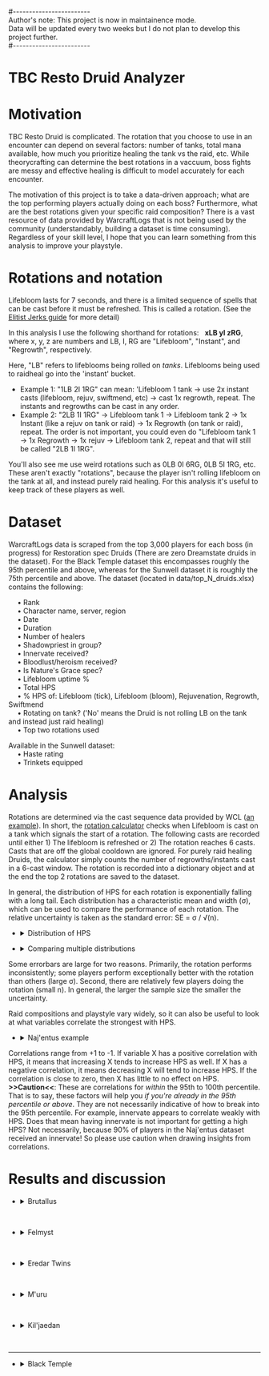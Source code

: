 #------------------------  
Author's note: This project is now in maintainence mode.    
Data will be updated every two weeks but I do not plan to develop this project further.  
#------------------------


# TBC Resto Druid Analyzer  

# Motivation
TBC Resto Druid is complicated. The rotation that you choose to use in an encounter can depend on several factors: number of tanks, total mana available, how much you prioritize healing the tank vs the raid, etc. While theorycrafting can determine the best rotations in a vaccuum, boss fights are messy and effective healing is difficult to model accurately for each encounter.  

The motivation of this project is to take a data-driven approach; what are the top performing players actually doing on each boss? Furthermore, what are the best rotations given your specific raid composition? There is a vast resource of data provided by WarcraftLogs that is not being used by the community (understandably, building a dataset is time consuming). Regardless of your skill level, I hope that you can learn something from this analysis to improve your playstyle.  


# Rotations and notation
Lifebloom lasts for 7 seconds, and there is a limited sequence of spells that can be cast before it must be refreshed. This is called a rotation. (See the [Elitist Jerks guide](http://web.archive.org/web/20080913120521/http://elitistjerks.com/f31/t17783-druid_raiding_tree/#Healing_Strategies) for more detail)      
  
In this analysis I use the following shorthand for rotations: &nbsp; **xLB yI zRG**,   
where x, y, z are numbers and LB, I, RG are "Lifebloom", "Instant", and "Regrowth", respectively.   

Here, "LB" refers to lifeblooms being rolled on _tanks_. Lifeblooms being used to raidheal go into the 'instant' bucket.  
* Example 1: "1LB 2I 1RG" can mean: 'Lifebloom 1 tank -> use 2x instant casts (lifebloom, rejuv, swiftmend, etc) -> cast 1x regrowth, repeat. The instants and regrowths can be cast in any order.
* Example 2: "2LB 1I 1RG" -> Lifebloom tank 1 -> Lifebloom tank 2 -> 1x Instant (like a rejuv on tank or raid) -> 1x Regrowth (on tank or raid), repeat. The order is not important, you could even do "Lifebloom tank 1 -> 1x Regrowth -> 1x rejuv -> Lifebloom tank 2, repeat and that will still be called "2LB 1I 1RG".  
 
You'll also see me use weird rotations such as 0LB 0I 6RG, 0LB 5I 1RG, etc. These aren't exactly "rotations", because the player isn't rolling lifebloom on the tank at all, and instead purely raid healing. For this analysis it's useful to keep track of these players as well.


# Dataset  
WarcraftLogs data is scraped from the top 3,000 players for each boss (in progress) for Restoration spec Druids (There are zero Dreamstate druids in the dataset). For the Black Temple dataset this encompasses roughly the 95th percentile and above, whereas for the Sunwell dataset it is roughly the 75th percentile and above. The dataset (located in data/top_N_druids.xlsx) contains the following:  

&emsp; • Rank  
&emsp; • Character name, server, region  
&emsp; • Date  
&emsp; • Duration    
&emsp; • Number of healers  
&emsp; • Shadowpriest in group?  
&emsp; • Innervate received?  
&emsp; • Bloodlust/heroism received?  
&emsp; • Is Nature's Grace spec?  
&emsp; • Lifebloom uptime %  
&emsp; • Total HPS  
&emsp; • % HPS of: Lifebloom (tick), Lifebloom (bloom), Rejuvenation, Regrowth, Swiftmend  
&emsp; • Rotating on tank? ('No' means the Druid is not rolling LB on the tank and instead just raid healing)  
&emsp; • Top two rotations used  

Available in the Sunwell dataset:  
&emsp; • Haste rating  
&emsp; • Trinkets equipped  

# Analysis
Rotations are determined via the cast sequence data provided by WCL ([an example](https://classic.warcraftlogs.com/reports/VZr6X2MNY73GLktg#fight=47&type=casts&view=events&source=37)). In short, the [rotation calculator](https://github.com/msdec321/DataAnalysisWorkbooks/blob/main/warcraftLogs/src.py#L535-L623) checks when Lifebloom is cast on a tank which signals the start of a rotation. The following casts are recorded until either 1) The lifebloom is refreshed or 2) The rotation reaches 6 casts. Casts that are off the global cooldown are ignored. For purely raid healing Druids, the calculator simply counts the number of regrowths/instants cast in a 6-cast window. The rotation is recorded into a dictionary object and at the end the top 2 rotations are saved to the dataset.  

In general, the distribution of HPS for each rotation is exponentially falling with a long tail. Each distribution has a characteristic mean and width (σ), which can be used to compare the performance of each rotation. The relative uncertainty is taken as the standard error: SE = σ / √(n).    
 - <details> 
    <summary>Distribution of HPS</summary><p>
 
    ![alt text](https://i.imgur.com/Vz3K0hv.jpg)
  </p></details>

 - <details> 
    <summary>Comparing multiple distributions</summary><p>
 
    ![alt text](https://i.imgur.com/VWPltCF.png)
  </p></details>  

Some errorbars are large for two reasons. Primarily, the rotation performs inconsistently; some players perform exceptionally better with the rotation than others (large σ). Second, there are relatively few players doing the rotation (small n). In general, the larger the sample size the smaller the uncertainty.  

Raid compositions and playstyle vary widely, so it can also be useful to look at what variables correlate the strongest with HPS.  

 - <details><summary>Naj'entus example</summary><p>
  
    ![alt text](https://i.imgur.com/3BkHcYT.png)  
  
Correlations range from +1 to -1. If variable X has a positive correlation with HPS, it means that increasing X tends to increase HPS as well. If X has a negative correlation, it means decreasing X will tend to increase HPS. If the correlation is close to zero, then X has little to no effect on HPS. **>>Caution<<**: These are correlations for *within* the 95th to 100th percentile. That is to say, these factors will help you *if you're already in the 95th percentile or above*. They are not necessarily indicative of how to break into the 95th percentile. For example, innervate appears to correlate weakly with HPS. Does that mean having innervate is not important for getting a high HPS? Not necessarily, because 90% of players in the Naj'entus dataset received an innervate! So please use caution when drawing insights from correlations.  


# Results and discussion
  
- <details><summary>Brutallus</summary>  
  &nbsp;
  
    - <details><summary>Rotation rankings</summary><p>
 
      <img src="https://github.com/msdec321/DataAnalysisWorkbooks/blob/main/warcraftLogs/RestoDruidAnalyzer/plots/brutallus/rotation_rankings.png" width="650">
  
      The top five rotations:
      - 1LB 4I 0RG: The standard 5GCD rotation, 113 Haste rating. Roll lifebloom on the primary tank and burn targets and use Rejuv for the extra GCD(s).   
      - 2LB 3I 0RG: Also the 5GCD rotation, but keeping a lifebloom on the offtank more often than above.   
      - 1LB 3I 2RG: Not a rotation. The players who cast this sequence of spells end up not refreshing Lifebloom on the tank. For the most part these players roll Lifebloom on the burn targets and weave in Regrowths with spare GCDs.   
      - 0LB 2I 4RG: Similar to the above, but rotates Lifebloom on one less burn target and uses more Regrowths.   
      - 1LB 3I 0RG: The standard 4GCD rotation, 0 Haste rating. Roll lifebloom on the primary tank and burn targets and use Rejuv for the extra GCD(s).   
      &nbsp;
  
      *Interestingly a 0 Haste rotation makes it into the top 5, which really shows how strong rolling Lifebloom on burns is. What's even more surprising to me, though, is that the standard 4GCD rotation ranks much higher than the 6GCD rotation (1LB 5I 0RG, ranked 14th). Why?  
  
      Let's drill down on some rotations.
  
      - <details><summary>Q. For players using 5 GCD, how does Lifebloom compare to rejuv?</summary><p>
  
        ![alt text](https://i.imgur.com/D5EFeFK.png)
  
        Unsurprisingly, the bulk of these players HPS comes from rolling Lifeblooms on burn. Some players use rejuv more than others.  
        </p></details>
        &nbsp;
  
      </p></details>
  
    - <details><summary>% Spell HPS scatter plots</summary><p>
  
      ![alt text](https://i.imgur.com/VJQNgxJ.png)
  
      For the bulk of players, the largest fraction of their healing comes from Lifebloom ticks (burn healing). Following that, most players get the secondary bulk of their healing from regrowth (although ironically 5GCD performs much better than using regrowths).  
      </p></details>
  
    - <details><summary>HPS vs Duration (Color = kill speed percentile, not HPS)</summary><p>
  
      ![alt text](https://i.imgur.com/HdMelSD.png)
  
      Most players fall within the 10th to 75th percentile of kill times.
      </p></details>
  
    - <details><summary>Q. What percentage of players are rolling Lifebloom on the tank(s)?</summary><p>
  
      <img src="https://github.com/msdec321/DataAnalysisWorkbooks/blob/main/warcraftLogs/RestoDruidAnalyzer/plots/brutallus/nTankRotating.png" width="450">
  
      57.8% of players are rolling Lifebloom at least one tank, the rest are purely burn healing / raid healing. For the Druids who are rotating on the tank(s), most prefer to roll Lifebloom on only the primary tank, while ~5% of players roll Lifebloom on both tanks.  
      </p></details>
  
    - <details><summary>Q. What percentage of players have an extra mana source?</summary><p>
  
      <img src="https://github.com/msdec321/DataAnalysisWorkbooks/blob/main/warcraftLogs/RestoDruidAnalyzer/plots/brutallus/innervateOrSpriest.png" width="650">
  
      95.1% of players received either an innervate or shadow priest.
      </p></details>
  
    - <details><summary>Q. What percentage of players are playing Nature's Grace? (Note: There are no Dreamstate Druids in the dataset.)</summary><p>
  
      ![alt text](https://i.imgur.com/ti0CSrl.png)
  
      13.0% of players are Nature's Grace spec.
      </p></details> 
    
    - <details><summary>Q. What variables correlate the most with HPS?</summary><p>
  
      ![alt text](https://i.imgur.com/eyHHmu6.png)
  
      The top five correlators of HPS in order of importance: 
      - Haste rating    
      - Having less healers in your raid  
      - Having shadow priest    
      - Shorter fight duration  
      - Using Swiftmend less     
      &nbsp; 
  
      </p></details>
    </details> 

&nbsp;
  
- <details><summary>Felmyst</summary>  
  &nbsp;
  
  - <details><summary>Rotation rankings</summary><p>
  
    <img src="https://github.com/msdec321/DataAnalysisWorkbooks/blob/main/warcraftLogs/RestoDruidAnalyzer/plots/felmyst/rotation_rankings.png" width="650">
  
    The top five rotations:
    - 0LB 1I 5RG: Raid healing, primarily with Regrowth and the occasional lifebloom/rejuv, 5% of players do this.  
    - 0LB 0I 6RG: Raid healing with Regrowth, 8% of players do this.  
    - 1LB 1I 4RG: Not a rotation, Mostly raid healing with regrowth and putting a Lifebloom on the tank (but not refreshing it), 1.2% of players do this.    
    - 1LB 0I 3RG: ~130 Haste regrowth rotation, 1.4% of players do this.  
    - 1LB 0I 5RG: Not a rotation, similar to the above but Lifebloom does not get refreshed.  
    &nbsp;  
  
    Let's drill down on the data.
   
    - <details><summary>Q. For players raid healing with the top 2 rotations, how does Tree of Life spec compare to Nature's Grace?</summary><p>
  
        ![alt text](https://i.imgur.com/oRoLxZO.png)
  
        Tree of Life performs slightly better on average (within uncertainty) for pure regrowth spam (perhaps due to mana constraints), however for 1I 5RG the specs perform roughly the same within uncertainty.   
        </p></details>
    &nbsp;
  
    </p></details>
  
  - <details><summary>% Spell HPS scatter plots</summary><p>
  
      ![alt text](https://i.imgur.com/hTuGRoR.png)
  
      There is a lot of variation in how players heal, however the top performers tend to be using more regrowths.  
      </p></details>
  
  - <details><summary>HPS vs Duration (Color = kill speed percentile, not HPS)</summary><p>
  
      ![alt text](https://i.imgur.com/bTEXMIk.png)
  
      Most players fall slightly above the 50th percentile of kill speeds. The top parses tend to occur near the end of the 3rd ground phase or at any time in the 4th ground phase.  
      </p></details>
  
  - <details><summary>Q. What percentage of players are rolling Lifebloom on the tank?</summary><p>
  
     <img src="https://github.com/msdec321/DataAnalysisWorkbooks/blob/main/warcraftLogs/RestoDruidAnalyzer/plots/felmyst/nTankRotating.png" width="450">
  
     38.0% of players are rolling Lifebloom on a tank (either during the ground phase or during skeletons in the air phase). 
     </p></details>
  
  - <details><summary>Q. What percentage of players have an extra mana source?</summary><p>
  
      <img src="https://github.com/msdec321/DataAnalysisWorkbooks/blob/main/warcraftLogs/RestoDruidAnalyzer/plots/felmyst/innervateOrSpriest.png" width="650">
  
      94.6% of players received either an innervate or shadow priest.
      </p></details>
  
  - <details><summary>Q. What percentage of players are playing Nature's Grace?</summary><p>
  
    ![alt text](https://i.imgur.com/pfCvfHa.png)
  
    25.9% of players are Nature's Grace spec.
    </p></details>
  
  - <details><summary>Q. What variables correlate the most with HPS?</summary><p>
  
      ![alt text](https://i.imgur.com/zKe2v2t.png)
  
      The top five correlators of HPS in order of importance: 
      - Casting more regrowths      
      - Casting less lifeblooms    
      - Having more spell haste      
      - Spriest    
      - Lower number of healers       
      &nbsp; 
  
      </p></details>

  </details> 

&nbsp;
  
- <details><summary>Eredar Twins</summary>  
  &nbsp;
  
  Note: Some sections of this boss are split by phase.
  
  - <details><summary>Rotation rankings (Phase 1)</summary><p>
  
    ![alt text](https://i.imgur.com/vWudPR9.png)
  
    The top five rotations:
    - 2LB 0I 2RG: 5 haste rotation, regrowths more often on the raid than tanks, 1.9% of players do this rotation.  
    - 1LB 0I 3RG: 113 haste rotation, regrowths more often on the raid than tanks, 1.6% of players do this rotation.  
    - 0LB 0I 6RG: Pure regrowth raid healing, 9.6% of players do this.  
    - 0LB 1I 5RG: Raid healing primarily with regrowth and the occasional rejuv, 11.7% of players do this.  
    - 1LB 1I 2RG: 5 haste rotation, regrowths more often on the raid than tanks, 2.2% of players do this rotation.  
    &nbsp;  

    </p></details>
  
  - <details><summary>Rotation rankings (Phase 2)</summary><p>
  
    ![alt text](https://i.imgur.com/R94eDqD.png)
  
    The top five rotations:
    - 0LB 0I 6RG: Pure regrowth raid healing, 9.6% of players do this.  
    - 0LB 1I 5RG: Raid healing primarily with regrowth and the occasional rejuv but more regrowths than the above, 11.7% of players do this.  
    - 1LB 0I 3RG: 130 Haste rotation, 1.8% of players do this rotation.  
    - 0LB 2I 4RG: Raid healing primarily with regrowth and the occasional rejuv, 7.4% of players do this.  
    - 1LB 1I 2RG: 5 haste rotation, 2.2% of players do this.  
    &nbsp;  

    </p></details>
  
  - <details><summary>Q. What percentage of players are rolling Lifebloom on the tank(s)? (Phase 1)</summary><p>
  
     ![alt text](https://i.imgur.com/lHIoP3q.png)
  
     54.2% of players are rolling Lifebloom on at least one tank, with 16.8% of players rolling LB on exactly one tank, 18.7% on exactly two tanks, and 18.8% on all three tanks.  
     </p></details>
  
  - <details><summary>Q. What percentage of players are rolling Lifebloom on the tank? (Phase 2)</summary><p>
  
     ![alt text](https://i.imgur.com/pylfz4B.png)
  
     33.8% of players are rolling Lifebloom on the tank. 
     </p></details>
  
   - <details><summary>Q. What percentage of players are playing Nature's Grace?</summary><p>
  
     ![alt text](https://i.imgur.com/4W8gwt9.png)
  
     31.2% of players are Nature's Grace spec.
     </p></details>
  
  - <details><summary>Q. What variables correlate the most with HPS? (Phase 1)</summary><p>
  
     ![alt text](https://i.imgur.com/Hx7Igis.png)
  
     The top five correlators of HPS in order of importance: 
     - Casting more regrowths  
     - Having shadow priest  
     - Casting less lifeblooms  
     - Playing Nature's grace  
     - Having more spell haste    
     </p></details>
    
  
  - <details><summary>Q. What variables correlate the most with HPS? (Phase 2)</summary><p>
  
      ![alt text](https://i.imgur.com/GUGtZds.png)
  
      The top five correlators of HPS in order of importance: 
      - Casting more regrowths  
      - Having shadow priest  
      - Casting less lifeblooms  
      - Playing Nature's grace  
      - Having more spell haste  
      &nbsp;
  
      Note: Coincidentally (or maybe not a coincidence?) these are the same top correlators as seen for phase 1.
      </p></details>
  
  - <details><summary>Trinket analysis</summary><p>
    
    - <details><summary>Q. Which trinkets are players using the most?</summary><p>
  
      ![alt text](https://i.imgur.com/iDEXs0p.png)
      </p></details>
  
    - <details><summary>Q. Which combinations of trinkets are players using the most?</summary><p>
  
      ![alt text](https://i.imgur.com/67K5GdE.png)
      </p></details>
  
    - <details><summary>Q. Does playstyle/rotation affect the distribution of trinkets?</summary><p>
  
      - <details><summary>Q. Regrowth spam (0LB 0I 6RG, 0LB 1I 5RG, 0LB 2I 4RG) - Individual trinkets</summary><p>
  
        ![alt text](https://i.imgur.com/7Kpj0Vd.png)
        </p></details>
  
      - <details><summary>Q. Regrowth spam (0LB 0I 6RG, 0LB 1I 5RG, 0LB 2I 4RG) - Trinket combinations</summary><p>
  
        ![alt text](https://i.imgur.com/7IkYNdn.png)
        </p></details>
  
      - <details><summary>Q. 5GCD Lifebloom rolling (2LB 3I 0RG, 2LB 2I 1RG, ...) - Individual trinkets</summary><p>
  
        ![alt text](https://i.imgur.com/s8AogL1.png)
        </p></details>
  
      - <details><summary>Q. 5GCD Lifebloom rolling (2LB 3I 0RG, 2LB 2I 1RG, ...) - Trinket combinations</summary><p>
  
        ![alt text](https://i.imgur.com/N2DTSfI.png)
        </p></details>
  
      </p></details>
  
    - <details><summary>Q. What are the HPS rankings for the most common trinket combinations?</summary><p>
  
      - <details><summary>Regrowth spam</summary><p>
  
        ![alt text](https://i.imgur.com/R08eBGP.png)
        </p></details>
  
      - <details><summary>5GCD Lifebloom rolling</summary><p>
  
        ![alt text](https://i.imgur.com/vIiMBKp.png)
        </p></details>
  
      </p></details> 
  
    </p></details>
  
  </details> 

&nbsp;
  
- <details><summary>M'uru</summary>  
  &nbsp;

  Note: Some sections of this boss are split by phase.
  
  - <details><summary>Rotation rankings (Phase 1)</summary><p>
  
    ![alt text](https://i.imgur.com/wKhcGn1.png)
  
    The top five rotations:
    - 2LB 0I 2RG: 5 haste rotation, regrowths more often on the raid than tanks, 2.5% of players do this rotation.  
    - 0LB 0I 6RG: Pure regrowth raid healing, 8.7% of players do this.  
    - 0LB 1I 5RG: Raid healing primarily with regrowth and the occasional rejuv, 4.5% of players do this.  
    - 0LB 2I 4RG: Raid healing primarily with regrowth and the occasional rejuv, but more rejuvs than the above, 2.9% of players do this.  
    - 1LB 1I 2RG: 5 haste rotation, regrowths more often on the raid than tanks, 1.9% of players do this rotation.  
    &nbsp;  

    </p></details>
  
  - <details><summary>Rotation rankings (Phase 2)</summary><p>
  
    ![alt text](https://i.imgur.com/aftVMjq.png)
  
    The top five rotations:
    - 0LB 0I 6RG: Pure regrowth raid healing, 14.6% of players do this.  
    - 0LB 2I 4RG: Raid healing primarily with regrowth and the occasional rejuv, 8.7% of players do this.  
    - 0LB 1I 5RG: Raid healing primarily with regrowth and the occasional rejuv, but less rejuvs than the above, 12.9% of players do this.   
    - 1LB 1I 2RG: 5 haste rotation, regrowths more often on the raid than tanks, 2.5% of players do this.  
    - 0LB 3I 3RG: Raid healing primarily with regrowth and the occasional rejuv, but more rejuvs than both of the above, 5.6% of players do this.  
    &nbsp;  

    </p></details>
  
  - <details><summary>Q. What percentage of players are rolling Lifebloom on the tank(s)? (Phase 1)</summary><p>
  
     ![alt text](https://i.imgur.com/Z9gi4NF.png)
  
     73.9% of players are rolling Lifebloom on at least one tank, with 19.6% of players rolling LB on exactly one tank, 16.9% on exactly two tanks, and 37.4% on all three tanks.  
     </p></details>
  
  - <details><summary>Q. What percentage of players are rolling Lifebloom on the tank? (Phase 2)</summary><p>
  
     ![alt text](https://i.imgur.com/TQc2rBC.png)
  
     45.2% of players are rolling Lifebloom on at least one tank (Note: I choose *at least one* tank because some groups have adds active going into phase 2).  
     </p></details>
  
  - <details><summary>Q. What percentage of players are playing Nature's Grace?</summary><p>
  
     ![alt text](https://i.imgur.com/Sjkr1gv.png)
  
     30.1% of players are Nature's Grace spec.
     </p></details>
  
  - <details><summary>Q. What variables correlate the most with HPS? (Phase 1)</summary><p>
  
     ![alt text](https://i.imgur.com/wXAsf3W.png)
  
     The top five correlators of HPS in order of importance: 
     - Casting more regrowths  
     - Having shadow priest  
     - Casting less lifeblooms  
     - Having more spell haste  
     - Casting less rejuvs  
     </p></details>

  - <details><summary>Q. What variables correlate the most with HPS? (Phase 2)</summary><p>
  
      ![alt text](https://i.imgur.com/25TiJWQ.png)
  
      The top five correlators of HPS in order of importance: 
      - Casting more regrowths  
      - Having shadow priest  
      - Casting less lifeblooms   
      - Nature's Grace spec  
      - Having innervate  
      </p></details>
  
  - <details><summary>Trinket analysis</summary><p>
    
    - <details><summary>Q. Which trinkets are players using the most?</summary><p>
  
      ![alt text](https://i.imgur.com/eZyxero.png)
      </p></details>
  
    - <details><summary>Q. Which combinations of trinkets are players using the most?</summary><p>
  
      ![alt text](https://i.imgur.com/h0S7N5c.png)
      </p></details>
  
    - <details><summary>Q. Does playstyle/rotation affect the distribution of trinkets?</summary><p>
  
      - <details><summary>Q. Regrowth spam (0LB 0I 6RG, 0LB 1I 5RG, 0LB 2I 4RG) - Individual trinkets</summary><p>
  
        ![alt text](https://i.imgur.com/3tyPN19.png)
        </p></details>
  
      - <details><summary>Q. Regrowth spam (0LB 0I 6RG, 0LB 1I 5RG, 0LB 2I 4RG) - Trinket combinations</summary><p>
  
        ![alt text](https://i.imgur.com/82aDll8.png)
        </p></details>
  
      - <details><summary>Q. 5GCD Lifebloom rolling (3LB 2I 0RG, 2LB 3I 0RG, ...) - Individual trinkets</summary><p>
  
        ![alt text](https://i.imgur.com/UnEFEOf.png)
        </p></details>
  
      - <details><summary>Q. 5GCD Lifebloom rolling (3LB 2I 0RG, 2LB 3I 0RG, ...) - Trinket combinations</summary><p>
  
        ![alt text](https://i.imgur.com/5aMqJuO.png)
        </p></details>
  
      </p></details>
  
    - <details><summary>Q. What are the HPS rankings for the most common trinket combinations?</summary><p>
  
      - <details><summary>Regrowth spam</summary><p>
  
        ![alt text](https://i.imgur.com/8gf3R1l.png)
        </p></details>
  
      - <details><summary>5GCD Lifebloom rolling</summary><p>
  
        ![alt text](https://i.imgur.com/pbqzL0a.png)
        </p></details>
  
      </p></details> 

    </p></details>
  

  </details> 

&nbsp;
  
- <details><summary>Kil'jaedan</summary>  
  &nbsp;

  - <details><summary>Rotation rankings</summary><p>
  
    ![alt text](https://i.imgur.com/bJHpuF9.png)
    </p></details> 
  
  - <details><summary>% Spell HPS scatter plots</summary><p>
  
    ![alt text](https://i.imgur.com/wS6rIdD.png)
  
    The bulk of players choose to either heal mostly with Regrowth or Lifebloom (rolling blooms on Fire Bloom targets) with relatively little use of rejuv.
    </p></details>
  
  - <details><summary>HPS vs Duration (Color = kill speed percentile, not HPS)</summary><p>
  
    ![alt text](https://i.imgur.com/z6aCFwE.png)
  
    Most players fall within the 10th to 75th percentile of kill times.
    </p></details>
  
  - <details><summary>Q. What percentage of players are rolling Lifebloom on the tank?</summary><p>
  
     ![alt text](https://i.imgur.com/OcgPS77.png)
  
     46.0% of players are rolling Lifebloom on the tank.
     </p></details>
  
  - <details><summary>Q. What percentage of players have an extra mana source?</summary><p>
  
    ![alt text](https://i.imgur.com/GpEMWR0.png)
  
    93.4% of players received either an innervate or shadow priest.
    </p></details>
  
  - <details><summary>Q. What percentage of players are playing Nature's Grace?</summary><p>
  
     ![alt text](https://i.imgur.com/uwZeiy0.png)
  
     21.6% of players are Nature's Grace spec.
     </p></details>
  
  - <details><summary>Q. What variables correlate the most with HPS?</summary><p>
  
    ![alt text](https://i.imgur.com/9BgNXHz.png)
  
    The top five correlators of HPS in order of importance: 
    - Higher spell haste rating  
    - Casting more regrowths  
    - Having shadow priest  
    - Less number of healers  
    - Casting less rejuvs    
    &nbsp; 
  
    </p></details>
  
  - <details><summary>Trinket analysis</summary><p>
    
    - <details><summary>Q. Which trinkets are players using the most?</summary><p>
  
      ![alt text](https://i.imgur.com/qePhCjE.png)
      </p></details>
  
    - <details><summary>Q. Which combinations of trinkets are players using the most?</summary><p>
  
      ![alt text](https://i.imgur.com/nCx8Wx2.png)
      </p></details>
  
    - <details><summary>Q. Does playstyle/rotation affect the distribution of trinkets?</summary><p>
  
      - <details><summary>Q. Regrowth spam (0LB 0I 6RG, 0LB 1I 5RG, 0LB 2I 4RG) - Individual trinkets</summary><p>
  
        ![alt text](https://i.imgur.com/Y3xz4Tu.png)
        </p></details>
  
      - <details><summary>Q. Regrowth spam (0LB 0I 6RG, 0LB 1I 5RG, 0LB 2I 4RG) - Trinket combinations</summary><p>
  
        ![alt text](https://i.imgur.com/k1TSNnY.png)
        </p></details>
  
      - <details><summary>Q. 5GCD Lifebloom rolling (1LB 4I 0RG, 1LB 1I 2RG, ...) - Individual trinkets</summary><p>
  
        ![alt text](https://i.imgur.com/0sCI4b1.png)
        </p></details>
  
      - <details><summary>Q. 5GCD Lifebloom rolling (1LB 4I 0RG, 1LB 1I 2RG, ...) - Trinket combinations</summary><p>
  
        ![alt text](https://i.imgur.com/bFYq67i.png)
        </p></details>
  
      </p></details>
  
    </p></details>
  
  </p></details>
    

&nbsp;

-----

- <details><summary>Black Temple</summary> 
  &nbsp;
  
  Note: This section uses Phase 4 data.
  &nbsp;
  
  - <details><summary>High Warlord Naj'entus</summary>  
    &nbsp;

    - <details><summary>Rotation rankings</summary><p>

      ![alt text](https://i.imgur.com/VWPltCF.png)

      The top five rotations:
      - 0LB 0I 5RG: Not rolling lifebloom on the tank and raid healing with regrowth, 42.1% of players do this rotation.  
      - 1LB 1I 2RG: ~20 Haste rating rotation, 1.7% of players do this rotation.  
      - 1LB 0I 3RG: ~120 Haste rotation without NG, ~20 Haste rotation with NG (and 1 of 3 regrowths proc NG), 2.5% of players do this rotation.  
      - 1LB 0I 4RG: ~250 Haste with Nature's Grace rotation (And 3/4 proc NG, or with Bloodlust), or high haste ToL spec with Bloodlust, 2.6% of players do this rotation.      
      - 0LB 1I 4RG: Mostly raid healing with Regrowth with the occasional rejuv, 19.1% of players do this rotation.    
      &nbsp;

      *Interestingly, there's a big difference between 1LB 0I 2RG and 1LB 0I 3RG, but there isn't a big difference between 1LB 0I 3RG and 1LB 0I 4RG, and the former is performing slightly better within uncertainty. Why is that? Mana constraints are one possibility, but it'd be interesting to look into further.  

      Let's drill down on some rotations.

      - <details><summary>Q. How does 0LB 0I 5RG perform for Nature's Grace vs Tree of Life spec?</summary><p>

        ![alt text](https://i.imgur.com/HVQAiu3.png)

        Nature's Grace performs significantly better than Tree of Life spec.  
        </p></details>

      - <details><summary>Q. How does 1LB 0I 3RG perform for Nature's Grace vs Tree of Life spec?</summary><p>

        ![alt text](https://i.imgur.com/4UUS5JL.png)

        They perform the same within uncertainty.    
        </p></details>

      - <details><summary>Q. How does 1LB 0I 4RG perform for Nature's Grace vs Tree of Life spec, and also filtered by Bloodlust/Hero?</summary><p>

        ![alt text](https://i.imgur.com/6pHPKAZ.png)

        The players with Bloodlust/Hero tend to perform better than those without it. Surprisingly (to me), ToL spec players with lust tend to perform similar or better than Nature's Grace players with lust. Why is that?      
        </p></details>
        &nbsp;

      </p></details>

    - <details><summary>% Spell HPS scatter plots</summary><p>

      ![alt text](https://i.imgur.com/dru9e7P.png)

      The bulk of players do not raid heal with Lifebloom or Rejuv. Players tend to either purely raid heal with regrowth, or roll Lifebloom/Rejuv on the tank and heal the raid with regrowth.  
      </p></details>

    - <details><summary>HPS vs Duration (Color = kill speed percentile, not HPS)</summary><p>

      ![alt text](https://i.imgur.com/TE1FOsV.png)

      Most players fall within the 75th to 95th percentile of kill times.
      </p></details>

    - <details><summary>Q. What percentage of players are actually rolling Lifebloom on the tank?</summary><p>

      ![alt text](https://i.imgur.com/OP28oY0.png)

      28.1% of players are rolling Lifebloom on the main tank, the rest are purely raid healing. Interestingly, three of the top five rotations involve rolling Lifebloom on the main tank, however the vast majority of rankers choose to purely raid heal.  
      </p></details>

    - <details><summary>Q. What percentage of players have an extra mana source?</summary><p>

      ![alt text](https://i.imgur.com/uuzzmEF.png)

      89.0% of players received either an innervate or shadow priest.
      </p></details>

    - <details><summary>Q. What percentage of players are playing Nature's Grace?</summary><p>

      ![alt text](https://i.imgur.com/grkG0i6.png)

      54.3% of players are Nature's Grace spec.
      </p></details> 

    - <details><summary>Q. What variables correlate the most with HPS?</summary><p>

      ![alt text](https://i.imgur.com/3BkHcYT.png)

      The top five correlators of HPS in order of importance: 
      - Using more regrowth heavy rotations  
      - Having less healers in your raid  
      - Being Nature's Grace spec  
      - Not rolling Lifebloom on the tank  
      - Not using Lifebloom to raidheal   
      &nbsp; 

      </p></details>
    </details> 

  &nbsp;

  - <details><summary>Supremus</summary>
    &nbsp;

    - <details><summary>Rotation rankings</summary><p>

      ![alt text](https://i.imgur.com/yaDpQF5.png)

      The top five rotations:
      - 1LB 0I 4RG: ~250 Haste with Nature's Grace rotation (And 3 out of 4 regrowth casts must proc NG), 3.2% of players do this rotation.
      - 0LB 1I 4RG: Raid healing mostly with Regrowth and the occasional rejuv, 10.7% of players do this rotation.  
      - 1LB 0I 2RG: 0 Haste rotation, 9.9% of players do this rotation.  
      - 0LB 2I 3RG: Raid healing with slightly more rejuvs than above. 3.5% of players do this rotation.  
      - 0LB 0I 5RG: Raid healing with only regrowth. 16.9% of players do this rotation.  
      </p></details>

    - <details><summary>% Spell HPS scatter plots</summary><p>

      ![alt text](https://i.imgur.com/Z8jXoyC.png)

      The bulk of players do not raid heal with Lifebloom or Rejuv, and instead roll Lifebloom on the main tank with 20-60% of their HPS coming from Regrowth.    
      </p></details>

    - <details><summary>HPS vs Duration (Color = kill speed percentile, not HPS)</summary><p>

      ![alt text](https://i.imgur.com/t6HNoyD.png)

      Most players fall within the 75th to 95th percentile of kill times.
      </p></details>

    - <details><summary>Q. What percentage of players are rolling Lifebloom on the tank(s)?</summary><p>

      ![alt text](https://i.imgur.com/DWhUQNa.png)

      84.2% of players are rolling Lifebloom on *at least* one tank, the rest are purely raid healing.  
      42.6% of players roll Lifebloom on only the primary tank.  
      34.7% of players roll Lifebloom on both the primary tank and the hateful strike tank.  

      One-tank rotations perform better on average than two-tank rotations. Why? One interpretation is that when rolling LB on the offtank, a lot of the healing is overhealing, as hateful strikes are infrequent and the off-tank gets healed to full fairly quickly. It's arguable that your GCDs are better used with regrowths and just rotating on the primary tank. However, it's also possible that the data is biased because Druids are unlikely to 2-tank rotate during the Kite phase. It would be interesting to split the data between tank phase and kite phase and see how the top rotations differ.  
      </p></details>

    - <details><summary>Q. What percentage of players have an extra mana source?</summary><p>

      ![alt text](https://i.imgur.com/L8I4tKm.png)

      68.2% of players received either an innervate or shadow priest.
      </p></details>

    - <details><summary>Q. What percentage of players are playing Nature's Grace?</summary><p>

      ![alt text](https://i.imgur.com/KzXd5ca.png)

      34.9% of players are Nature's Grace spec.
      </p></details>

    - <details><summary>Q. What variables correlate the most with HPS?</summary><p>

      ![alt text](https://i.imgur.com/zxFk4s2.png)

      The top five correlators of HPS in order of importance: 
      - Using more regrowth heavy rotations  
      - Having less healers in your raid  
      - Being Nature's Grace spec  
      - Shorter fight duration  
      - Rolling Lifebloom on a lower number of tanks  
      &nbsp;

      </p></details>

    </details>  

  &nbsp;

  - <details><summary>Teron Gorefiend</summary>
    &nbsp;

    - <details><summary>Rotation rankings</summary><p>

      ![alt text](https://i.imgur.com/zBfQV3C.png)

      The top five rotations:
      - 1LB 0I 3RG: ~120 Haste rotation without NG, ~20 Haste rotation with NG (and 1 of 3 regrowths proc NG), 3% of players do this rotation.     
      - 0LB 0I 5RG: Raid healing with only regrowth, 16.9% of players do this rotation.  
      - 0LB 1I 4RG: Raid healing mostly with regrowth and the occasional rejuv, 10.7% of players do this rotation.   
      - 1LB 1I 2RG: ~20 Haste rating rotation, 4.3% of players do this rotation.      
      - 0LB 2I 3RG: Raid healing mostly with regrowth, but more rejuvs than the above, 3.5% of players do this rotation.   
      &nbsp;

      Let's drill down further.

      - <details><summary>Q. How does 1LB 0I 3RG perform for Nature's Grace vs Tree of Life spec?</summary><p>

        ![alt text](https://i.imgur.com/cekncC5.png)

        Interestingly ToL performs better than NG within uncertainty, however the sample size for the former is relatively small.  
        </p></details>

      - <details><summary>Q. How does 0LB 0I 5RG perform for Nature's Grace vs Tree of Life spec?</summary><p>

        ![alt text](https://i.imgur.com/w1vituT.png)

        Nature's Grace wins.  
        </p></details>
        &nbsp;

      </p></details>

    - <details><summary>% Spell HPS scatter plots</summary><p>

      ![alt text](https://i.imgur.com/7hd2DNg.png)

      The bulk of players do not raid heal with Lifebloom or Rejuv, and instead roll Lifebloom/Rejuv on the main tank with 40-80% of their HPS coming from Regrowth.    
      </p></details>

    - <details><summary>HPS vs Duration (Color = kill speed percentile, not HPS)</summary><p>

      ![alt text](https://i.imgur.com/xNLdR8K.png)

      Most players are evenly distributed between the 25th to 95th percentile.
      </p></details>

    - <details><summary>Q. What percentage of players are rolling Lifebloom on the tank?</summary><p>

      ![alt text](https://i.imgur.com/aM4LxZa.png)

      68.1% of players are rolling Lifebloom on the tank, the rest are purely raid healing.
      </p></details>  

    - <details><summary>Q. What percentage of players have an extra mana source?</summary><p>

      ![alt text](https://i.imgur.com/3Mj4tG9.png)

      91.2% of players received either an innervate or shadow priest.    
      </p></details>

    - <details><summary>Q. What percentage of players are playing Nature's Grace?</summary><p>

      ![alt text](https://i.imgur.com/bZL4HHc.png)

      49.0% of players are Nature's Grace spec.
      </p></details>

    - <details><summary>Q. What variables correlate the most with HPS?</summary><p>

      ![alt text](https://i.imgur.com/FoLbHrt.png)

      The top five correlators of HPS in order of importance: 
      - Having power infusion  
      - Using more regrowth heavy rotations  
      - Having less healers in your raid  
      - Having shadowpriest  
      - Being Nature's Grace spec  
      &nbsp;

      </p></details>  

  &nbsp;

  - <details><summary>Gurtogg Bloodboil</summary>
    &nbsp;

    - <details><summary>Rotation rankings</summary><p>

      ![alt text](https://i.imgur.com/7OXYME5.png)

      The top five rotations:
      - 1LB 0I 3RG: ~120 Haste rotation without NG, ~20 Haste rotation with NG (and 1 of 3 regrowths proc NG), 1.6% of players do this rotation.  
      - 0LB 1I 4RG: Mostly raid with with Regrowth with the occasional LB/rejuv, 12.0% of players do this rotation.    
      - 0LB 0I 5RG: Raid healing with regrowth, 13.0% of players do this rotation.  
      - 0LB 5I 0RG: Raid healing with LB or Rejuv (see below), 15.0% of players do this rotation.   
      - 0LB 2I 3RG: Mostly raid healing with Regrowth, but with more rejuvs than the above, 6.0% of players do this rotation.          
      &nbsp;

      - <details><summary>Q. How does 1LB 0I 3RG perform for Nature's Grace vs Tree of Life spec?</summary><p>

        ![alt text](https://i.imgur.com/hsEfFTw.png)

        NG performs better than ToL within uncertainty, but the sample size for the latter is very small.    
        </p></details>

      - <details><summary>Q. How does 0LB 1I 4RG perform for Nature's Grace vs Tree of Life spec?</summary><p>

        ![alt text](https://i.imgur.com/PGaAhbx.png)

        Nature's Grace wins.    
        </p></details>

      - <details><summary>Q. How does 0LB 0I 5RG perform for Nature's Grace vs Tree of Life spec?</summary><p>

        ![alt text](https://i.imgur.com/G7UTili.png)

        Nature's Grace wins.    
        </p></details>

      - <details><summary>Q. For 0LB 5I 0RG, how does Lifebloom compare to Rejuv?</summary><p>

        ![alt text](https://i.imgur.com/lxraQ3F.png)

        Lifebloom wins by a wide margin.    
        </p></details>

      - <details><summary>Q. Follow up question, for players raidhealing with Lifebloom, are they using 1 stack of LB or rolling on the bloodboils?</summary><p>

        ![alt text](https://i.imgur.com/2vsCzPB.png)

        Rolling lifeblooms wins, also by a wide margin! A useful note: bloodboil is a very similar mechanic to Kil'jaedan's Fire Bloom. As a follow up, it would be interesting to know if these groups are soaking more than one bloodboil stacks.   
        </p></details>  

      - <details><summary>Let's look again at the top-5 rotations with all these filters.</summary><p>

        ![alt text](https://i.imgur.com/lR571Wu.png)
        </p></details>

      &nbsp;

      </p></details>  

    - <details><summary>% Spell HPS scatter plots</summary><p>

      ![alt text](https://i.imgur.com/Rfz7sHT.png)

      There is a bit of variation in what players have success with. Some players tend to mainly raidheal with regrowth, others tend to raidheal with rejuv, and for others the bulk of their effective healing comes from Lifebloom ticks. There is a lot of room for personal preference on this boss.  
      </p></details>

    - <details><summary>HPS vs Duration (Color = kill speed percentile, not HPS)</summary><p>

      ![alt text](https://i.imgur.com/hYE0hJN.png)

      Most players are evenly distributed between the 25th to 95th percentile.  
      </p></details>

    - <details><summary>Q. What percentage of players are rolling Lifebloom on the tank?</summary><p>

      ![alt text](https://i.imgur.com/8ASi4gu.png)

      48.2% of players are rolling Lifebloom on at least one tank, with 44.4% of players rolling on exactly one tank and 3.3% of players rolling on exactly two tanks.  
      </p></details>  

    - <details><summary>Q. What percentage of players have an extra mana source?</summary><p>

      ![alt text](https://i.imgur.com/5Tcb51h.png)

      88.4% of players received either an innervate or shadow priest.    
      </p></details>

    - <details><summary>Q. What percentage of players are playing Nature's Grace?</summary><p>

      ![alt text](https://i.imgur.com/d3ry8py.png)

      41.3% of players are Nature's Grace spec.  
      </p></details>

    - <details><summary>Q. What variables correlate the most with HPS?</summary><p>

      ![alt text](https://i.imgur.com/UoB5Lk5.png)

      The top five correlators of HPS in order of importance: 
      - % Rotation 1, which is to say, Druids who tend to stick to a particular rotation tend to perform better than Druids who vary their rotation during the fight.   
      - Less raidhealing with one stack of Lifebloom (Preferring rolling LB > Regrowth > Rejuv)   
      - Less raidhealing with Rejuv (Preferring Rolling LB > Regrowth)  
      - Less number of healers    
      - Shorter kill time    
      &nbsp;

      </p></details>  

    </details>  

    &nbsp;

  - <details><summary>Reliquary of Souls</summary>  
    &nbsp;

    - <details><summary>Rotation rankings</summary><p>

      **Note:** I will be splitting this section into phase 2 and phase 3, since rotations may not necessarily perform the same for both.

      ![alt text](https://i.imgur.com/GhHlQWO.png)   
      </p></details>  

    </details>  

    &nbsp;

  - <details><summary>Mother Shahraz</summary>  
    &nbsp;

    - <details><summary>Rotation rankings</summary><p>

      ![alt text](https://i.imgur.com/U4IZwL5.png)

      The top five rotations:
      - 0LB 1I 4RG: Raidhealing mostly with Regrowth and the occasional Rejuv, 15.8% of players do this rotation.
      - 0LB 0I 5RG: Raid healing with Regrowth, 22.7% of players do this rotation.  
      - 1LB 1I 2RG: ~20 Haste rotation, 2.1% of players do this rotation.  
      - 1LB 0I 3RG: ~120 Haste rotation without NG, ~20 Haste rotation with NG (and 1 of 3 regrowths proc NG), 2.1% of players do this rotation.  
      - 1LB 0I 4RG: ~250 Haste with Nature's Grace rotation (And 3 out of 4 regrowth casts must proc NG), 4.3% of players do this rotation.    
      </p></details>

    - <details><summary>% Spell HPS scatter plots</summary><p>

      ![alt text](https://i.imgur.com/xKQTQ03.png)

      The vast majority of players raid heal with regrowth, although the percentage of a player's HPS from regrowth can range anywhere from 0% to 90%. A significant portion of HPS also comes from rolling Lifebloom on exactly one tank.      
      </p></details>

    - <details><summary>HPS vs Duration (Color = kill speed percentile, not HPS)</summary><p>

      ![alt text](https://i.imgur.com/iO1rs1p.png)

      Most players are evenly distributed between the 25th to 95th percentile.  
      </p></details>

    - <details><summary>Q. What percentage of players are rolling Lifebloom on the tank(s)?</summary><p>

      ![alt text](https://i.imgur.com/Id89VBh.png)

      48.4% of players are rolling Lifebloom on at least one tank, with 37.7% of players rolling on exactly one tank and 5.3% of players rolling on exactly two tanks, and 5.3% of players rolling on all three tanks.  
      </p></details> 

    - <details><summary>Q. What percentage of players have an extra mana source?</summary><p>

      ![alt text](https://i.imgur.com/wlBwLtc.png)

      93.5% of players received either an innervate or shadow priest.    
      </p></details>

    - <details><summary>Q. What percentage of players are playing Nature's Grace?</summary><p>

      ![alt text](https://i.imgur.com/IoLp58F.png)

      49.0% of players are Nature's Grace spec.  
      </p></details>

    - <details><summary>Q. What variables correlate the most with HPS?</summary><p>

      ![alt text](https://i.imgur.com/80lsytV.png)

      The top five correlators of HPS in order of importance: 
      - More raidhealing with regrowth.   
      - Rolling lifebloom on a lower number of tanks.   
      - Playing Nature's Grace.   
      - Less number of healers    
      - Not raidhealing with Lifebloom.    
      &nbsp;

      </p></details> 

  </p></details>
  
</p></details>
  
  
  
  
  
